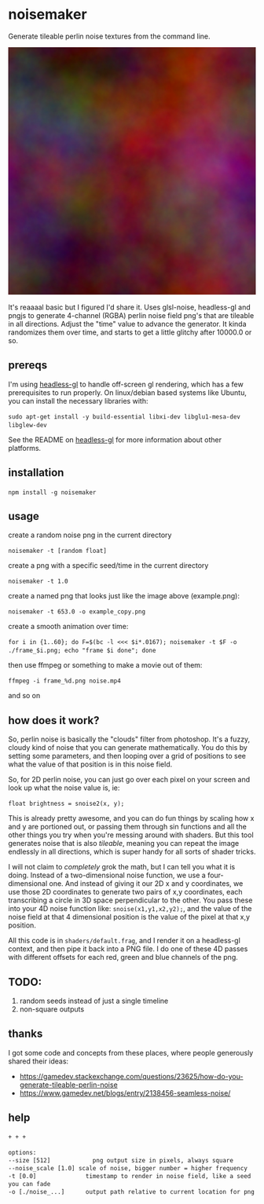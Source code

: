 # noisemaker

Generate tileable perlin noise textures from the command line.

![noisemaker -t 653.0 -o example.png](./example.png?raw=true "noisemaker -t 653.0 -o example.png")

It's reaaaal basic but I figured I'd share it. Uses glsl-noise, headless-gl and pngjs to generate 4-channel (RGBA) perlin noise field png's that are tileable in all directions. Adjust the "time" value to advance the generator. It kinda randomizes them over time, and starts to get a little glitchy after 10000.0 or so.

## prereqs

I'm using [headless-gl](https://www.npmjs.com/package/headless-gl) to handle off-screen gl
rendering, which has a few prerequisites to run properly. On linux/debian based systems
like Ubuntu, you can install the necessary libraries with:

`sudo apt-get install -y build-essential libxi-dev libglu1-mesa-dev libglew-dev`

See the README on [headless-gl](https://www.npmjs.com/package/headless-gl) for more information about other platforms.

## installation

`npm install -g noisemaker`

## usage

create a random noise png in the current directory

`noisemaker -t [random float]`

create a png with a specific seed/time in the current directory

`noisemaker -t 1.0`

create a named png that looks just like the image above (example.png):

`noisemaker -t 653.0 -o example_copy.png`

create a smooth animation over time:

`for i in {1..60}; do F=$(bc -l <<< $i*.0167); noisemaker -t $F -o ./frame_$i.png; echo "frame $i done"; done`

then use ffmpeg or something to make a movie out of them:

`ffmpeg -i frame_%d.png noise.mp4`

and so on

## how does it work?

So, perlin noise is basically the "clouds" filter from photoshop. It's a fuzzy, cloudy kind of noise that you can generate mathematically. You do this by setting some parameters, and then looping over a grid of positions to see what the value of that position is in this noise field.

So, for 2D perlin noise, you can just go over each pixel on your screen and look up what the noise value is, ie:

`float brightness = snoise2(x, y);`

This is already pretty awesome, and you can do fun things by scaling how x and y are portioned out, or passing them through sin functions and all the other things you try when you're messing around with shaders. But this tool generates noise that is also *tileable*, meaning you can repeat the image endlessly in all directions, which is super handy for all sorts of shader tricks.

I will not claim to _completely_ grok the math, but I can tell you what it is doing. Instead of a two-dimensional noise function, we use a four-dimensional one. And instead of giving it our 2D x and y coordinates, we use those 2D coordinates to generate two pairs of x,y coordinates, each transcribing a circle in 3D space perpendicular to the other. You pass these into your 4D noise function like: `snoise(x1,y1,x2,y2);`, and the value of the noise field at that 4 dimensional position is the value of the pixel at that x,y position.

All this code is in `shaders/default.frag`, and I render it on a headless-gl context, and then pipe it back into a PNG file. I do one of these 4D passes with different offsets for each red, green and blue channels of the png.

## TODO:

1. random seeds instead of just a single timeline
2. non-square outputs

## thanks

I got some code and concepts from these places, where people generously shared their ideas:

* https://gamedev.stackexchange.com/questions/23625/how-do-you-generate-tileable-perlin-noise
* https://www.gamedev.net/blogs/entry/2138456-seamless-noise/

## help

```noisemaker
+ + +

options:
--size [512]	        png output size in pixels, always square
--noise_scale [1.0]	scale of noise, bigger number = higher frequency
-t [0.0]	          timestamp to render in noise field, like a seed you can fade
-o [./noise_...]	  output path relative to current location for png
```
